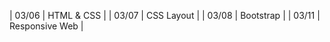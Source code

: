 | 03/06  | HTML & CSS     |
| 03/07  | CSS Layout     |
| 03/08  | Bootstrap      |
| 03/11  | Responsive Web |
